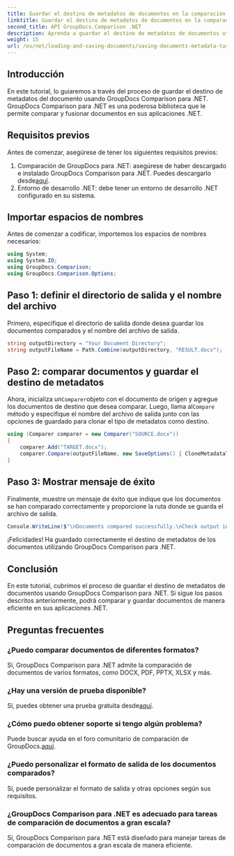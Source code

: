 ```yaml
---
title: Guardar el destino de metadatos de documentos en la comparación de GroupDocs para .NET
linktitle: Guardar el destino de metadatos de documentos en la comparación de GroupDocs para .NET
second_title: API GroupDocs.Comparison .NET
description: Aprenda a guardar el destino de metadatos de documentos utilizando GroupDocs Comparison para .NET. Pasos sencillos para una comparación eficiente de documentos en sus aplicaciones .NET.
weight: 15
url: /es/net/loading-and-saving-documents/saving-documents-metadata-target/
---
```

## Introducción
En este tutorial, lo guiaremos a través del proceso de guardar el destino de metadatos del documento usando GroupDocs Comparison para .NET. GroupDocs Comparison para .NET es una poderosa biblioteca que le permite comparar y fusionar documentos en sus aplicaciones .NET.
## Requisitos previos
Antes de comenzar, asegúrese de tener los siguientes requisitos previos:
1.  Comparación de GroupDocs para .NET: asegúrese de haber descargado e instalado GroupDocs Comparison para .NET. Puedes descargarlo desde[aquí](https://releases.groupdocs.com/comparison/net/).
2. Entorno de desarrollo .NET: debe tener un entorno de desarrollo .NET configurado en su sistema.

## Importar espacios de nombres
Antes de comenzar a codificar, importemos los espacios de nombres necesarios:
```csharp
using System;
using System.IO;
using GroupDocs.Comparison;
using GroupDocs.Comparison.Options;
```
## Paso 1: definir el directorio de salida y el nombre del archivo
Primero, especifique el directorio de salida donde desea guardar los documentos comparados y el nombre del archivo de salida.
```csharp
string outputDirectory = "Your Document Directory";
string outputFileName = Path.Combine(outputDirectory, "RESULT.docx");
```
## Paso 2: comparar documentos y guardar el destino de metadatos
 Ahora, inicializa un`Comparer`objeto con el documento de origen y agregue los documentos de destino que desea comparar. Luego, llama al`Compare` método y especifique el nombre del archivo de salida junto con las opciones de guardado para clonar el tipo de metadatos como destino.
```csharp
using (Comparer comparer = new Comparer("SOURCE.docx"))
{
    comparer.Add("TARGET.docx");
    comparer.Compare(outputFileName, new SaveOptions() { CloneMetadataType = MetadataType.Target });
}
```
## Paso 3: Mostrar mensaje de éxito
Finalmente, muestre un mensaje de éxito que indique que los documentos se han comparado correctamente y proporcione la ruta donde se guarda el archivo de salida.
```csharp
Console.WriteLine($"\nDocuments compared successfully.\nCheck output in {outputDirectory}.");
```
¡Felicidades! Ha guardado correctamente el destino de metadatos de los documentos utilizando GroupDocs Comparison para .NET.

## Conclusión
En este tutorial, cubrimos el proceso de guardar el destino de metadatos de documentos usando GroupDocs Comparison para .NET. Si sigue los pasos descritos anteriormente, podrá comparar y guardar documentos de manera eficiente en sus aplicaciones .NET.
## Preguntas frecuentes
### ¿Puedo comparar documentos de diferentes formatos?
Sí, GroupDocs Comparison para .NET admite la comparación de documentos de varios formatos, como DOCX, PDF, PPTX, XLSX y más.
### ¿Hay una versión de prueba disponible?
 Sí, puedes obtener una prueba gratuita desde[aquí](https://releases.groupdocs.com/).
### ¿Cómo puedo obtener soporte si tengo algún problema?
 Puede buscar ayuda en el foro comunitario de comparación de GroupDocs.[aquí](https://forum.groupdocs.com/c/comparison/12).
### ¿Puedo personalizar el formato de salida de los documentos comparados?
Sí, puede personalizar el formato de salida y otras opciones según sus requisitos.
### ¿GroupDocs Comparison para .NET es adecuado para tareas de comparación de documentos a gran escala?
Sí, GroupDocs Comparison para .NET está diseñado para manejar tareas de comparación de documentos a gran escala de manera eficiente.
